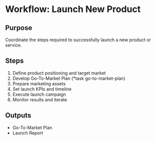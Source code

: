 # Workflow: Launch New Product

## Purpose
Coordinate the steps required to successfully launch a new product or service.

## Steps
1. Define product positioning and target market
2. Develop Go-To-Market Plan (*task go-to-market-plan)
3. Prepare marketing assets
4. Set launch KPIs and timeline
5. Execute launch campaign
6. Monitor results and iterate

## Outputs
- Go-To-Market Plan
- Launch Report
